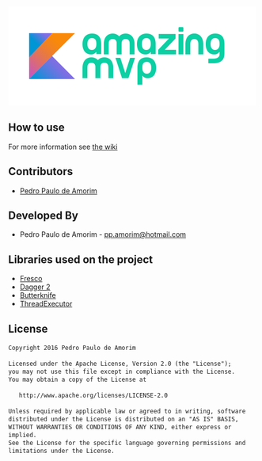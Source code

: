 ![Logo 1][1]

How to use
----------

 For more information see [the wiki][2]


Contributors
------------

* [Pedro Paulo de Amorim][3]

Developed By
------------

* Pedro Paulo de Amorim - <pp.amorim@hotmail.com>

Libraries used on the project
------------------------------------

* [Fresco][13]
* [Dagger 2][16]
* [Butterknife][18]
* [ThreadExecutor][19]

License
-------

    Copyright 2016 Pedro Paulo de Amorim

    Licensed under the Apache License, Version 2.0 (the "License");
    you may not use this file except in compliance with the License.
    You may obtain a copy of the License at

       http://www.apache.org/licenses/LICENSE-2.0

    Unless required by applicable law or agreed to in writing, software
    distributed under the License is distributed on an "AS IS" BASIS,
    WITHOUT WARRANTIES OR CONDITIONS OF ANY KIND, either express or implied.
    See the License for the specific language governing permissions and
    limitations under the License.

[2]: http://memesvault.com/wp-content/uploads/Troll-Dad-Dance-Meme-11.gif
[3]: https://github.com/ppamorim/
[616]: https://github.com/leonardoxh
[1]: ./art/amazing_mvp_kotlin2.png
[13]: https://github.com/facebook/fresco
[16]: https://github.com/google/dagger
[18]: https://github.com/JakeWharton/butterknife
[19]: https://github.com/ppamorim/ThreadExecutor
